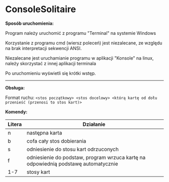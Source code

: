 # ConsoleSolitaire #

**Sposób uruchomienia:**

Program należy uruchomić z programu "Terminal" na systemie Windows

Korzystanie z programu cmd (wiersz poleceń) jest niezalecane, ze względu na brak interpretacji sekwencji ANSI.

Niezalecane jest uruchamianie programu w aplikacji "Konsole" na linux, należy skorzystać z innej aplikacji terminala

Po uruchomieniu wyświetli się krótki wstęp.

---

**Obsługa:**

Format ruchu: `<stos początkowy> <stos docelowy> <którą kartę od dołu przenieść (przenosi to stos kart)>` 

**Komendy:**

| Litera |Działanie|
|--------|---------|
| n      |następna karta|
| b      |cofa cały stos dobierania|
| s      |odniesienie do stosu kart odrzuconych|
| f      |odniesienie do podstaw, program wrzuca kartę na odpowiednią podstawę automatycznie|
| 1-7    |stosy kart|
